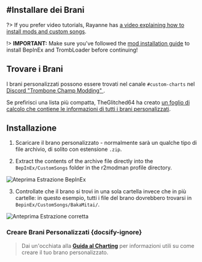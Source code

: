 #Installare dei Brani
---
?> If you prefer video tutorials, Rayanne has [a video explaining how to install mods and custom songs](https://youtu.be/6msFI8Sz1UQ).

!> **IMPORTANT:** Make sure you've followed the [mod installation guide](installing-r2modman) to install BepInEx and TrombLoader before continuing!

## Trovare i Brani

I brani personalizzati possono essere trovati nel canale `#custom-charts` nel [Discord "Trombone Champ Modding" ](https://discord.gg/KVzKRsbetJ).

Se prefirisci una lista più compatta, TheGlitched64 ha creato [un foglio di calcolo che contiene le informazioni di tutti i brani personalizzati](https://docs.google.com/spreadsheets/d/1xpoUnHdSJFqOQEK_637-HCECYtJsgK91oY4dRuDMtik/edit?usp=sharing).

## Installazione

1. Scaricare il brano personalizzato - normalmente sarà un qualche tipo di file archivio, di solito con estensione `.zip`.

2. Extract the contents of the archive file directly into the `BepInEx/CustomSongs` folder in the r2modman profile directory.

![Ateprima Estrazione BepInEx](../docs/files/customsongextract.png)

3. Controllate che il brano si trovi in una sola cartella invece che in più cartelle: in questo esempio, tutti i file del brano dovrebbero trovarsi in `BepinEx/CustomSongs/BakaMitai/`.

![Anteprima Estrazione corretta](../docs/files/customsongcorrect.png)

### Creare Brani Personalizzati {docsify-ignore}

> Dai un'occhiata alla [**Guida al Charting**](creating-charts) per informazioni utili su come creare il tuo brano personalizzato.